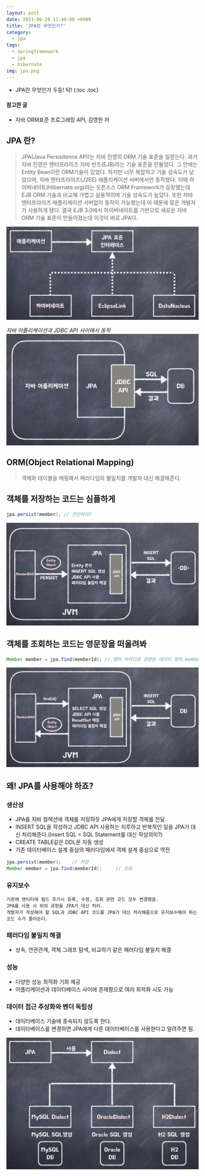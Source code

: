```yaml
---
layout: post
date: 2021-06-28 11:40:00 +0900
title: 'JPA란 무엇인가?'
category:
  - jpa
tags:
  - springframework
  - jpa
  - hibernate
img: jpa.png
---
```


- JPA란 무엇인가 두둥! 탁!
{:toc .toc}

#### 참고한 글
- 자바 ORM표준 프로그래밍 API, 김영한 저

## JPA 란?
>JPA(Java Persisitence API)는 자바 진영의 ORM 기술 표준을 일컫는다.
과거 자바 진영은 엔터프라이즈 자바 빈즈(EJB)라는 기술 표준을 만들었다. 그 안에는 Entity Bean이란 ORM기술이 있었다.
하지만 너무 복잡하고 기술 성숙도가 낮았으며, 자바 엔터프라이즈(J2EE) 애플리케이션 서버에서만 동작했다. 이때 하이버네이트(Hibernate.org)라는 오픈소스 ORM Framework가 등장했는데 EJB ORM 기술과 비교해 가볍고 실용적이며 기술 성숙도가 높았다. 또한 자바 엔터프라이즈 애플리케이션 서버없이 동작이 가능했는데 이 때문에 많은 개발자가 사용하게 됐다. 결국 EJB 3.0에서 하이버네이트를 기반으로 새로운 자바 ORM 기술 표준이 만들어졌는데 이것이 바로 JPA다. 

![](/images/jpa/jpa_interface.png)

*자바 어플리케이션과 JDBC API 사이에서 동작*
![](/images/jpa/jpa_is.png)

## ORM(Object Relational Mapping)
>객체와 테이블을 매핑해서 패러다임의 불일치를 개발자 대신 해결해준다.

## **객체**를 저장하는 코드는 심플하게
```java
jpa.persist(member); // 간단하지?
```

![](/images/jpa/jpa_save.png)

## **객체**를 조회하는 코드는 영문장을 떠올려봐
```java
Member member = jpa.find(memberId); // 멤버 아이디로 관련된 데이터 찾아 member 객체에 담는다.
```

![](/images/jpa/jpa_search.png)

## 왜! JPA를 사용해야 하죠?
### 생산성
- JPA를 자바 컬렉션에 객체를 저장하듯 JPA에게 저장할 객체를 전달.
- INSERT SQL을 작성하고 JDBC API 사용하는 지루하고 반복적인 일을 JPA가 대신 처리해준다.(Insert SQL = SQL Statement를 대신 작성의미?)
- CREATE TABLE같은 DDL문 자동 생성
- 기존 데이터베이스 설계 중심의 패러다임에셔 객체 설계 중심으로 역전
```java
jpa.persist(member);    // 저장
Member member = jpa.find(memberId);     // 조회
```

### 유지보수
```text
기존에 엔티티에 필드 추가시 등록, 수정, 조회 관련 코드 모두 변경했음.
JPA를 사용 시 위의 과정을 JPA가 대신 처리.
개발자가 작성해야 할 SQL과 JDBC API 코드를 JPA가 대신 처리해줌으로 유지보수해야 하는 코드 수가 줄어든다.
```

### 패러다임 불일치 해결
- 상속, 연관관계, 객체 그래프 탐색, 비교하기 같은 패러다임 불일치 해결

### 성능
- 다양한 성능 최적화 기회 제공
- 어플리케이션과 데이터베이스 사이에 존재함으로 여러 최적화 시도 가능

### 데이터 접근 추상화와 벤더 독립성
- 데이터베이스 기술에 종속되지 않도록 한다.
- 데이타베이스를 변경하면 JPA에게 다른 데이터베이스를 사용한다고 알려주면 됨.

![](/images/jpa/jpa_vendor_indifendent.png)
